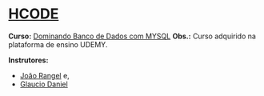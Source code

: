 # [HCODE](https://hcode.com.br/)

**Curso:** [Dominando Banco de Dados com MYSQL](https://www.udemy.com/course/curso-mysql/)
__Obs.:__ Curso adquirido na plataforma de ensino UDEMY.

**Instrutores:** 
 - [João Rangel](https://www.udemy.com/user/joao-rangel/) e, 
 - [Glaucio Daniel](https://www.udemy.com/user/glaucio-daniel-souza-santos/)